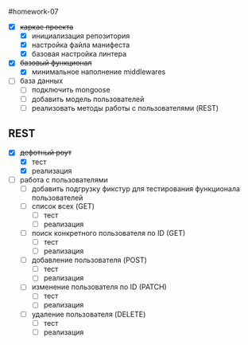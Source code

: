 #homework-07

- [X] ~~каркас проекта~~
  - [X] инициализация репозитория
  - [X] настройка файла манифеста
  - [X] базовая настройка линтера
- [X] ~~базовый функционал~~
  - [X] минимальное наполнение middlewares
- [ ] база данных
  - [ ] подключить mongoose
  - [ ] добавить модель пользователей
  - [ ] реализовать методы работы с пользователями (REST)

## REST
- [X] ~~дефотный роут~~
  - [X] тест
  - [X] реализация
- [ ] работа с пользователями
  - [ ] добавить подгрузку фикстур для тестирования функционала пользователей
  - [ ] список всех (GET)
    - [ ] тест
    - [ ] реализация
  - [ ] поиск конкретного пользователя по ID (GET)
    - [ ] тест
    - [ ] реализация
  - [ ] добавление пользователя (POST)
    - [ ] тест
    - [ ] реализация
  - [ ] изменение пользователя по ID (PATCH)
    - [ ] тест
    - [ ] реализация
  - [ ] удаление пользователя (DELETE)
    - [ ] тест
    - [ ] реализация
